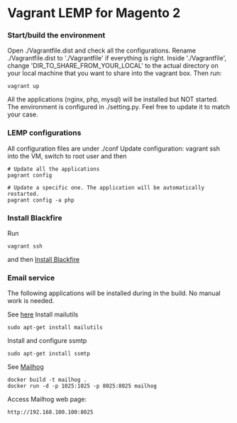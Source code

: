 # Vagrant LEMP for Magento 2

### Start/build the environment
Open ./Vagrantfile.dist and check all the configurations.
Rename ./Vagrantfile.dist to './Vagrantfile' if everything is right.
Inside './Vagrantfile', change 'DIR_TO_SHARE_FROM_YOUR_LOCAL' to the actual directory on your local machine that you want to share into the vagrant box.
Then run:
    
    vagrant up
    
All the applications (nginx, php, mysql) will be installed but NOT started.
The environment is configured in ./setting.py. Feel free to update it to match your case.        
    
### LEMP configurations    
All configuration files are under ./conf
Update configuration: vagrant ssh into the VM, switch to root user and then
    
    # Update all the applications
    pagrant config
    
    # Update a specific one. The application will be automatically restarted.
    pagrant config -a php
    
### Install Blackfire
Run

    vagrant ssh
    
and then [Install Blackfire](https://blackfire.io/docs/up-and-running/installation) 
   
### Email service
The following applications will be installed during in the build. No manual work is needed.

See [here](http://rianjs.net/2013/08/send-email-from-linux-server-using-gmail-and-ubuntu-two-factor-authentication)
Install mailutils

    sudo apt-get install mailutils
    
Install and configure ssmtp
    
    sudo apt-get install ssmtp

See [Mailhog](https://github.com/mailhog/MailHog)
      
    docker build -t mailhog .
    docker run -d -p 1025:1025 -p 8025:8025 mailhog
      
Access Mailhog web page:

    http://192.168.100.100:8025
    
    
      
      